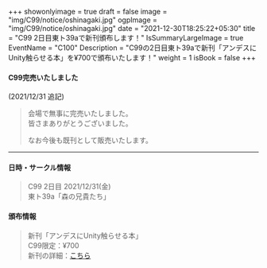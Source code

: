 +++
showonlyimage = true
draft = false
image = "img/C99/notice/oshinagaki.jpg"
ogpImage = "img/C99/notice/oshinagaki.jpg"
date = "2021-12-30T18:25:22+05:30"
title = "C99 2日目東ト39aで新刊頒布します！"
IsSummaryLargeImage = true
EventName = "C100"
Description = "C99の2日目東ト39aで新刊「アンデスにUnity触らせる本」を¥700で頒布いたします！"
weight = 1
isBook = false
+++
#### C99完売いたしました
(2021/12/31 追記)
> 会場で無事に完売いたしました。 \
> 皆さまありがとうございました。 
> 
> なお今後も既刊として販売いたします。

-----

#### 日時・サークル情報
> C99 2日目 2021/12/31(金) \
> 東ト39a「森の兄貴たち」

#### 頒布情報
> 新刊「アンデスにUnity触らせる本」 \
> C99限定：¥700 \
> 新刊の詳細：[こちら](../main/)

